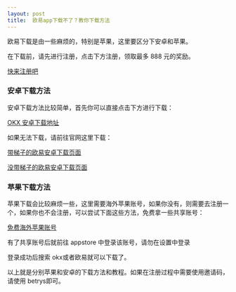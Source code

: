 ```yaml
---
layout: post
title: 	欧易app下载不了？教你下载方法
---
```

欧易下载是由一些麻烦的，特别是苹果，这里要区分下安卓和苹果。

在下载前，请先进行注册，点击下方注册，领取最多 888 元的奖励。

<a class="register-button" href="#">快来注册吧</a>

### 安卓下载方法
安卓下载方法比较简单，首先你可以直接点击下方进行下载：

<a class="download-button" href="" target="_blank">OKX 安卓下载地址</a>

如果无法下载，请前往官网这里下载：

[带梯子的欧易安卓下载页面](/302.html?target=https://www.okx.com/zh-hans/download)

[没带梯子的欧易安卓下载页面](/302.html?target=https://www.chouyi.mobi/zh-hans/download)

### 苹果下载方法
苹果下载会比较麻烦一些，这里需要海外苹果账号，如果你没有，则需要去注册一个，如果你也不会注册，可以尝试下面这些方法，免费拿一些共享账号：

[免费海外苹果账号](/302.html?target=https://tggsearch.github.io/docs/apple-id.html)

有了共享账号后就前往 appstore 中登录该账号，请勿在设置中登录

登录成功后搜索 okx或者欧易就可以下载了。

以上就是分别苹果和安卓的下载方法和教程。如果在注册过程中需要使用邀请码，请使用 betrys即可。

